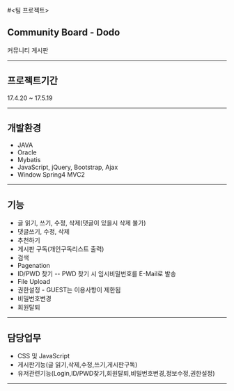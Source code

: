 #<팀 프로젝트>


## Community Board - Dodo
커뮤니티 게시판

---

## 프로젝트기간
17.4.20 ~ 17.5.19

---

## 개발환경
* JAVA
* Oracle
* Mybatis
* JavaScript, jQuery, Bootstrap, Ajax
* Window Spring4 MVC2

---

## 기능
* 글 읽기, 쓰기, 수정, 삭제(댓글이 있을시 삭제 불가)
* 댓글쓰기, 수정, 삭제 
* 추천하기
* 게시판 구독(개인구독리스트 출력)
* 검색
* Pagenation
* ID/PWD 찾기 
--  PWD 찾기 시 임시비밀번호를 E-Mail로 발송
* File Upload
* 권한설정 - GUEST는 이용사항이 제한됨 
* 비밀번호변경
* 회원탈퇴

---

## 담당업무
* CSS 및 JavaScript
* 게시판기능(글 읽기,삭제,수정,쓰기,게시판구독)
* 유저관련기능(Login,ID/PWD찾기,회원탈퇴,비밀번호변경,정보수정,권한설정)

---




